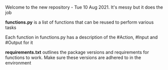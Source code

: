 Welcome to the new repository - Tue 10 Aug 2021. It's messy but it does the job

<strong>functions.py</strong> is a list of functions that can be reused to perform various tasks

Each function in functions.py has a description of the #Action, #Input and #Output for it

<strong>requirements.txt</strong> outlines the package versions and requirements for functions to work. Make sure these versions are adhered to in the environment
